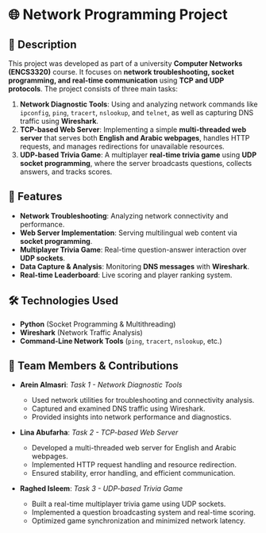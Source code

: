 # 🌐 Network Programming Project

## 📄 Description
This project was developed as part of a university **Computer Networks (ENCS3320)** course. It focuses on **network troubleshooting, socket programming, and real-time communication** using **TCP and UDP protocols**. The project consists of three main tasks:

1. **Network Diagnostic Tools**: Using and analyzing network commands like `ipconfig`, `ping`, `tracert`, `nslookup`, and `telnet`, as well as capturing DNS traffic using **Wireshark**.
2. **TCP-based Web Server**: Implementing a simple **multi-threaded web server** that serves both **English and Arabic webpages**, handles HTTP requests, and manages redirections for unavailable resources.
3. **UDP-based Trivia Game**: A multiplayer **real-time trivia game** using **UDP socket programming**, where the server broadcasts questions, collects answers, and tracks scores.

## 🚀 Features
-  **Network Troubleshooting**: Analyzing network connectivity and performance.
-  **Web Server Implementation**: Serving multilingual web content via **socket programming**.
-  **Multiplayer Trivia Game**: Real-time question-answer interaction over **UDP sockets**.
-  **Data Capture & Analysis**: Monitoring **DNS messages** with **Wireshark**.
-  **Real-time Leaderboard**: Live scoring and player ranking system.

## 🛠️ Technologies Used
- **Python** (Socket Programming & Multithreading)
- **Wireshark**  (Network Traffic Analysis)
- **Command-Line Network Tools** (`ping`, `tracert`, `nslookup`, etc.)

## 👥 Team Members & Contributions
- **Arein Almasri**: *Task 1 - Network Diagnostic Tools*
  - Used network utilities for troubleshooting and connectivity analysis.
  - Captured and examined DNS traffic using Wireshark.
  - Provided insights into network performance and diagnostics.

- **Lina Abufarha**: *Task 2 - TCP-based Web Server*
  - Developed a multi-threaded web server for English and Arabic webpages.
  - Implemented HTTP request handling and resource redirection.
  - Ensured stability, error handling, and efficient communication.

- **Raghed Isleem**: *Task 3 - UDP-based Trivia Game*
  - Built a real-time multiplayer trivia game using UDP sockets.
  - Implemented a question broadcasting system and real-time scoring.
  - Optimized game synchronization and minimized network latency.


